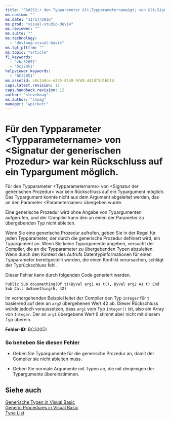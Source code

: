 ```yaml
---
title: "F&#252;r den Typparameter &lt;Typparametername&gt; von &lt;Signatur der generischen Prozedur&gt; war kein R&#252;ckschluss auf ein Typargument m&#246;glich. | Microsoft Docs"
ms.custom: ""
ms.date: "11/17/2016"
ms.prod: "visual-studio-dev14"
ms.reviewer: ""
ms.suite: ""
ms.technology: 
  - "devlang-visual-basic"
ms.tgt_pltfrm: ""
ms.topic: "article"
f1_keywords: 
  - "vbc32051"
  - "bc32051"
helpviewer_keywords: 
  - "BC32051"
ms.assetid: a9c2a0ce-e225-4549-bfd8-d42df5d16bfd
caps.latest.revision: 12
caps.handback.revision: 12
author: "stevehoag"
ms.author: "shoag"
manager: "wpickett"
---
```

# F&#252;r den Typparameter &lt;Typparametername&gt; von &lt;Signatur der generischen Prozedur&gt; war kein R&#252;ckschluss auf ein Typargument m&#246;glich.
Für den Typparameter \<Typparametername\> von \<Signatur der generischen Prozedur\> war kein Rückschluss auf ein Typargument möglich. Das Typargument konnte nicht aus dem Argument abgeleitet werden, das an den Parameter \<Parametername\> übergeben wurde.  
  
 Eine generische Prozedur wird ohne Angabe von Typargumenten aufgerufen, und der Compiler kann den an einen der Parameter zu übergebenden Typ nicht ableiten.  
  
 Wenn Sie eine generische Prozedur aufrufen, geben Sie in der Regel für jeden Typparameter, der durch die generische Prozedur definiert wird, ein Typargument an. Wenn Sie keine Typargumente angeben, versucht der Compiler, die an die Typparameter zu übergebenden Typen abzuleiten. Wenn durch den Kontext des Aufrufs Datentypinformationen für einen Typparameter bereitgestellt werden, die einen Konflikt verursachen, schlägt der Typrückschluss fehl.  
  
 Dieser Fehler kann durch folgenden Code generiert werden.  
  
```  
Public Sub doSomething(Of t)(ByVal arg1 As t(), ByVal arg2 As t) End Sub Call doSomething(6, 42)  
```  
  
 Im vorhergehenden Beispiel leitet der Compiler den Typ `Integer` für `t` basierend auf dem an `arg2` übergebenen Wert 42 ab. Dieser Rückschluss würde jedoch voraussetzen, dass `arg1` vom Typ `Integer()` ist, also ein Array von `Integer`. Der an `arg1` übergebene Wert 6 stimmt aber nicht mit diesem Typ überein.  
  
 **Fehler\-ID:** BC32051  
  
### So beheben Sie diesen Fehler  
  
-   Geben Sie Typargumente für die generische Prozedur an, damit der Compiler sie nicht ableiten muss.  
  
-   Geben Sie normale Argumente mit Typen an, die mit denjenigen der Typargumente übereinstimmen.  
  
## Siehe auch  
 [Generische Typen in Visual Basic](../../visual-basic/programming-guide/language-features/data-types/generic-types.md)   
 [Generic Procedures in Visual Basic](../../visual-basic/programming-guide/language-features/data-types/generic-procedures.md)   
 [Type List](../../visual-basic/language-reference/statements/type-list.md)